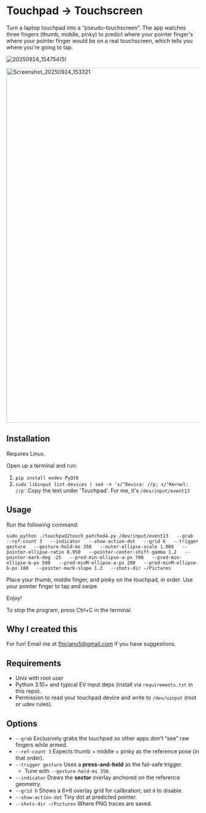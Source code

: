 # Touchpad → Touchscreen

Turn a laptop touchpad into a “pseudo-touchscreen”. The app watches three fingers (thumb, middle, pinky) to predict where your pointer finger's where your pointer finger would be on a real touchscreen, which tells you where you're going to tap. 


![20250924_154754(5)](https://github.com/user-attachments/assets/33969678-afaf-4863-978a-7c70951208f1)

<img width="1409" height="924" alt="Screenshot_20250924_153321" src="https://github.com/user-attachments/assets/c434553e-4324-4a3c-92a2-10784e04f805" />

## Installation

Requires Linux.

Open up a terminal and run:
1. `pip install evdev PyQt6`
2. `sudo libinput list-devices | sed -n 's/^Device: //p; s/^Kernel: //p'`.Copy the text under 'Touchpad'. For me, it's `/dev/input/event13`

## Usage

Run the following command:
```
sudo python ./touchpad2touch_patched4.py /dev/input/event13   --grab   --ref-count 3   --indicator   --show-action-dot   --grid 6   --trigger gesture   --gesture-hold-ms 350   --outer-ellipse-scale 1.000   --pointer-ellipse-ratio 0.950   --pointer-center-shift-gamma 1.2   --pointer-mark-deg -25   --pred-min-ellipse-a-px 700   --pred-min-ellipse-b-px 500   --pred-minM-ellipse-a-px 200   --pred-minM-ellipse-b-px 180   --pointer-mark-slope 1.2   --shots-dir ~/Pictures
```

Place your thumb, middle finger, and pinky on the touchpad, in order.
Use your pointer finger to tap and swipe.

Enjoy!

To stop the program, press Ctrl+C in the terminal.

## Why I created this

For fun!  Email me at fhiciano5@gmail.com if you have suggestions.

## Requirements

- Unix with root user
- Python 3.10+ and typical EV input deps (install via `requirements.txt` in this repo).
- Permission to read your touchpad device and write to `/dev/uinput` (root or udev rules).

## Options

- `--grab` Exclusively grabs the touchpad so other apps don’t “see” raw fingers while armed.
- `--ref-count 3` Expects thumb + middle + pinky as the reference pose (in that order).
- `--trigger gesture` Uses a **press-and-hold** as the fail-safe trigger.  
  - Tune with `--gesture-hold-ms 350`.
- `--indicator` Draws the **sector** overlay anchored on the reference geometry.
- `--grid 6` Shows a 6×6 overlay grid for calibration; set `0` to disable.
- `--show-action-dot` Tiny dot at predicted pointer.
- `--shots-dir ~/Pictures` Where PNG traces are saved.

